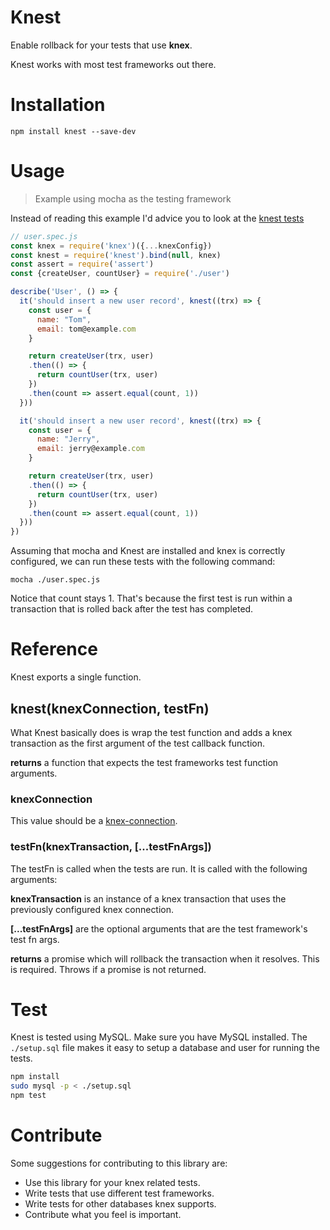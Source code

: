 # Knest

Enable rollback for your tests that use **knex**.

Knest works with most test frameworks out there.


# Installation

`npm install knest --save-dev`


# Usage

> Example using mocha as the testing framework

Instead of reading this example I'd advice you to look at the
[knest tests](./index.spec.js)

```js
// user.spec.js
const knex = require('knex')({...knexConfig})
const knest = require('knest').bind(null, knex)
const assert = require('assert')
const {createUser, countUser} = require('./user')

describe('User', () => {
  it('should insert a new user record', knest((trx) => {
    const user = {
      name: "Tom",
      email: tom@example.com
    }

    return createUser(trx, user)
    .then(() => {
      return countUser(trx, user)
    })
    .then(count => assert.equal(count, 1))
  }))

  it('should insert a new user record', knest((trx) => {
    const user = {
      name: "Jerry",
      email: jerry@example.com
    }

    return createUser(trx, user)
    .then(() => {
      return countUser(trx, user)
    })
    .then(count => assert.equal(count, 1))
  }))
})
```

Assuming that mocha and Knest are installed and knex is correctly configured, we can
run these tests with the following command:

`mocha ./user.spec.js`

Notice that count stays 1. That's because the first test is run within
a transaction that is rolled back after the test has completed.


# Reference

Knest exports a single function.

## knest(knexConnection, testFn)

What Knest basically does is wrap the test function and adds a knex transaction as
the first argument of the test callback function.

**returns** a function that expects the test frameworks test function
arguments.

### knexConnection

This value should be a [knex-connection](http://knexjs.org/#Installation-client).

### testFn(knexTransaction, [...testFnArgs])

The testFn is called when the tests are run. It is called with the following
arguments:

**knexTransaction** is an instance of a knex transaction that uses the
previously configured knex connection.

**[...testFnArgs]** are the optional arguments that are the test framework's
test fn args.

**returns** a promise which will rollback the transaction when it resolves.
This is required. Throws if a promise is not returned.

# Test

Knest is tested using MySQL. Make sure you have MySQL installed. The
`./setup.sql` file makes it easy to setup a database and user for running the
tests.

```bash
npm install
sudo mysql -p < ./setup.sql
npm test
```

# Contribute

Some suggestions for contributing to this library are:

- Use this library for your knex related tests.
- Write tests that use different test frameworks.
- Write tests for other databases knex supports.
- Contribute what you feel is important.
